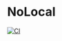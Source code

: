 # NoLocal
[![CI](https://github.com/davidtourino/nolocal/actions/workflows/pipeline.yml/badge.svg?branch=master)](https://github.com/davidtourino/nolocal/actions/workflows/pipeline.yml)
